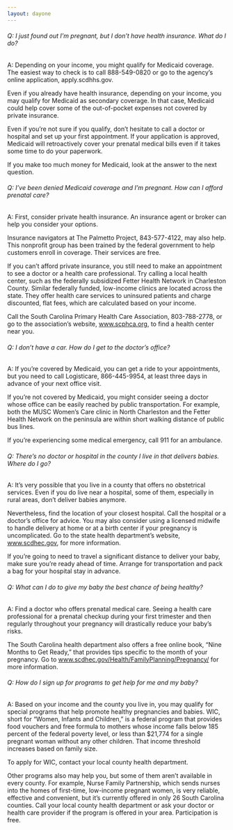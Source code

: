 ```yaml
---
layout: dayone
---
```


###### Q: I just found out I’m pregnant, but I don’t have health insurance. What do I do?

A: Depending on your income, you might qualify for Medicaid coverage. The easiest way to check is to call 888-549-0820 or go to the agency’s online application, apply.scdhhs.gov. 

Even if you already have health insurance, depending on your income, you may qualify for Medicaid as secondary coverage. In that case, Medicaid could help cover some of the out-of-pocket expenses not covered by private insurance. 

Even if you’re not sure if you qualify, don’t hesitate to call a doctor or hospital and set up your first appointment. If your application is approved, Medicaid will retroactively cover your prenatal medical bills even if it takes some time to do your paperwork. 

If you make too much money for Medicaid, look at the answer to the next question.


###### Q: I’ve been denied Medicaid coverage and I’m pregnant. How can I afford prenatal care?

A: First, consider private health insurance. An insurance agent or broker can help you consider your options. 

Insurance navigators at The Palmetto Project, 843-577-4122, may also help. This nonprofit group has been trained by the federal government to help customers enroll in coverage. Their services are free.

If you can’t afford private insurance, you still need to make an appointment to see a doctor or a health care professional. Try calling a local health center, such as the federally subsidized Fetter Health Network in Charleston County. Similar federally funded, low-income clinics are located across the state. They offer health care services to uninsured patients and charge discounted, flat fees, which are calculated based on your income. 

Call the South Carolina Primary Health Care Association, 803-788-2778, or go to the association’s website, www.scphca.org, to find a health center near you. 


###### Q: I don’t have a car. How do I get to the doctor’s office?

A: If you’re covered by Medicaid, you can get a ride to your appointments, but you need to call Logisticare, 866-445-9954, at least three days in advance of your next office visit. 

If you’re not covered by Medicaid, you might consider seeing a doctor whose office can be easily reached by public transportation. For example, both the MUSC Women’s Care clinic in North Charleston and the Fetter Health Network on the peninsula are within short walking distance of public bus lines.

If you’re experiencing some medical emergency, call 911 for an ambulance. 



###### Q: There’s no doctor or hospital in the county I live in that delivers babies. Where do I go?

A: It’s very possible that you live in a county that offers no obstetrical services. Even if you do live near a hospital, some of them, especially in rural areas, don’t deliver babies anymore. 

Nevertheless, find the location of your closest hospital. Call the hospital or a doctor’s office for advice. You may also consider using a licensed midwife to handle delivery at home or at a birth center if your pregnancy is uncomplicated. Go to the state health department’s website, www.scdhec.gov, for more information. 

If you’re going to need to travel a significant distance to deliver your baby, make sure you’re ready ahead of time. Arrange for transportation and pack a bag for your hospital stay in advance.



###### Q: What can I do to give my baby the best chance of being healthy?

A: Find a doctor who offers prenatal medical care. Seeing a health care professional for a prenatal checkup during your first trimester and then regularly throughout your pregnancy will drastically reduce your baby’s risks. 

The South Carolina health department also offers a free online book, “Nine Months to Get Ready,” that provides tips specific to the month of your pregnancy. Go to www.scdhec.gov/Health/FamilyPlanning/Pregnancy/ for more information.



###### Q: How do I sign up for programs to get help for me and my baby?

A: Based on your income and the county you live in, you may qualify for special programs that help promote healthy pregnancies and babies. WIC, short for “Women, Infants and Children,” is a federal program that provides food vouchers and free formula to mothers whose income falls below 185 percent of the federal poverty level, or less than $21,774 for a single pregnant woman without any other children. That income threshold increases based on family size. 

To apply for WIC, contact your local county health department.

Other programs also may help you, but some of them aren’t available in every county. For example, Nurse Family Partnership, which sends nurses into the homes of first-time, low-income pregnant women, is very reliable, effective and convenient, but it’s currently offered in only 26 South Carolina counties. Call your local county health department or ask your doctor or health care provider if the program is offered in your area. Participation is free.
